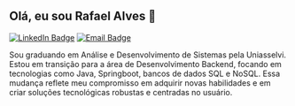 ## Olá, eu sou Rafael Alves 👋

[![LinkedIn Badge](https://img.shields.io/badge/LinkedIn-0077B5?style=for-the-badge&logo=linkedin&logoColor=white)](https://www.linkedin.com/in/rafael-alves-neves)
[![Email Badge](https://img.shields.io/badge/Email-D14836?style=for-the-badge&logo=gmail&logoColor=white)](mailto:alves540@hotmail.com)


Sou graduando em Análise e Desenvolvimento de Sistemas pela Uniasselvi. Estou em transição para a área de Desenvolvimento Backend, focando em tecnologias como Java, Springboot, bancos de dados SQL e NoSQL. Essa mudança reflete meu compromisso em adquirir novas habilidades e em criar soluções tecnológicas robustas e centradas no usuário.





<!--
**Rafael540/Rafael540** is a ✨ _special_ ✨ repository because its `README.md` (this file) appears on your GitHub profile.

Here are some ideas to get you started:

- 🔭 I’m currently working on ...
- 🌱 I’m currently learning ...
- 👯 I’m looking to collaborate on ...
- 🤔 I’m looking for help with ...
- 💬 Ask me about ...
- 📫 How to reach me: ...
- 😄 Pronouns: ...
- ⚡ Fun fact: ...
-->
